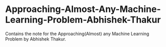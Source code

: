 # Approaching-Almost-Any-Machine-Learning-Problem-Abhishek-Thakur
Contains the note for the Approaching(Almost) any Machine Learning Problem by Abhishek Thakur.
